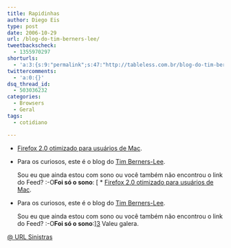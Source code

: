 ```yaml
---
title: Rapidinhas
author: Diego Eis
type: post
date: 2006-10-29
url: /blog-do-tim-berners-lee/
tweetbackscheck:
  - 1355970297
shorturls:
  - 'a:3:{s:9:"permalink";s:47:"http://tableless.com.br/blog-do-tim-berners-lee";s:7:"tinyurl";s:26:"http://tinyurl.com/3g5now6";s:4:"isgd";s:19:"http://is.gd/H7fho9";}'
twittercomments:
  - 'a:0:{}'
dsq_thread_id:
  - 503036232
categories:
  - Browsers
  - Geral
tags:
  - cotidiano

---
```

  * [Firefox 2.0 otimizado para usuários de Mac][1].
  * Para os curiosos, este é o blog do [Tim Berners-Lee][2].
  
    Sou eu que ainda estou com sono ou você também não encontrou o link do Feed? :-O**Foi só o sono**: [  * [Firefox 2.0 otimizado para usuários de Mac][1].
  * Para os curiosos, este é o blog do [Tim Berners-Lee][2].
  
    Sou eu que ainda estou com sono ou você também não encontrou o link do Feed? :-O**Foi só o sono**:][3] Valeu galera.

[@ URL Sinistras][4]

 [1]: http://www.beatnikpad.com/archives/2006/10/26/firefox-20
 [2]: http://dig.csail.mit.edu/breadcrumbs/node/166
 [3]: http://dig.csail.mit.edu/breadcrumbs/blog/feed/4
 [4]: http://sinistras.aranha.com.br/ "Pode ser a tal da sincronicidade. Ou não."